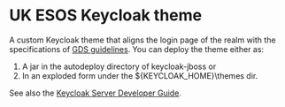 # UK ESOS Keycloak theme

A custom Keycloak theme that aligns the login page of the realm with the specifications of [GDS guidelines](https://design-system.service.gov.uk/).
You can deploy the theme either as: 
1. A jar in the autodeploy directory of keycloak-jboss or 
1. In an exploded  form under the ${KEYCLOAK_HOME}\themes dir.

See also the [Keycloak Server Developer Guide](https://www.keycloak.org/docs/latest/server_development/#deploying-themes).